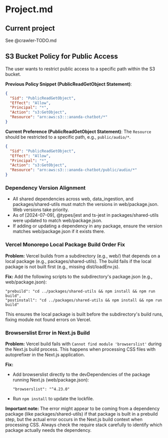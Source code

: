 # Project.md

## Current project

See @crawler-TODO.md

## S3 Bucket Policy for Public Access

The user wants to restrict public access to a specific path within the S3 bucket.

**Previous Policy Snippet (PublicReadGetObject Statement)**:

```json
{
  "Sid": "PublicReadGetObject",
  "Effect": "Allow",
  "Principal": "*",
  "Action": "s3:GetObject",
  "Resource": "arn:aws:s3:::ananda-chatbot/*"
}
```

**Current Preference (PublicReadGetObject Statement)**:
The `Resource` should be restricted to a specific path, e.g., `public/audio/*`.

```json
{
  "Sid": "PublicReadGetObject",
  "Effect": "Allow",
  "Principal": "*",
  "Action": "s3:GetObject",
  "Resource": "arn:aws:s3:::ananda-chatbot/public/audio/*"
}
```

### Dependency Version Alignment

- All shared dependencies across web, data_ingestion, and packages/shared-utils must match the versions in web/package.json. Web versions take priority.
- As of [2024-07-09], @types/jest and ts-jest in packages/shared-utils were updated to match web/package.json.
- If adding or updating a dependency in any package, ensure the version matches web/package.json if it exists there.

### Vercel Monorepo Local Package Build Order Fix

**Problem:** Vercel builds from a subdirectory (e.g., web/) that depends on a local package (e.g., packages/shared-utils). The build fails if the local package is not built first (e.g., missing dist/loadEnv.js).

**Fix:** Add the following scripts to the subdirectory's package.json (e.g., web/package.json):

```
"prebuild": "cd ../packages/shared-utils && npm install && npm run build",
"postinstall": "cd ../packages/shared-utils && npm install && npm run build"
```

This ensures the local package is built before the subdirectory's build runs, fixing module not found errors on Vercel.

### Browserslist Error in Next.js Build

**Problem:** Vercel build fails with `Cannot find module 'browserslist'` during the Next.js build process. This happens when processing CSS files with autoprefixer in the Next.js application.

**Fix:**

- Add browserslist directly to the devDependencies of the package running Next.js (web/package.json):
  ```
  "browserslist": "^4.23.0"
  ```
- Run `npm install` to update the lockfile.

**Important note:** The error might appear to be coming from a dependency package (like packages/shared-utils) if that package is built in a prebuild step, but the actual error occurs in the Next.js build context when processing CSS. Always check the require stack carefully to identify which package actually needs the dependency.
